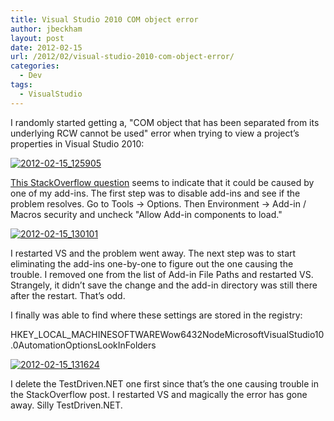 ```yaml
---
title: Visual Studio 2010 COM object error
author: jbeckham
layout: post
date: 2012-02-15
url: /2012/02/visual-studio-2010-com-object-error/
categories:
  - Dev
tags:
  - VisualStudio
---
```

I randomly started getting a, "COM object that has been separated from its underlying RCW cannot be used" error when trying to view a project&#8217;s properties in Visual Studio 2010:

[<img style="background-image: none; border-bottom: 0px; border-left: 0px; padding-left: 0px; padding-right: 0px; display: inline; border-top: 0px; border-right: 0px; padding-top: 0px" title="2012-02-15_125905" border="0" alt="2012-02-15_125905" src="http://i0.wp.com/www.joelbeckham.com/wp-content/uploads/2012/02/2012-02-15_125905_thumb.gif?resize=519%2C68" data-recalc-dims="1" />][1]

<a href="http://stackoverflow.com/questions/5926041/vs-2010-properties-page-fail-to-show-com-object-that-has-been-separated-from-its" target="_blank">This StackOverflow question</a> seems to indicate that it could be caused by one of my add-ins. The first step was to disable add-ins and see if the problem resolves. Go to Tools -> Options. Then Environment -> Add-in / Macros security and uncheck "Allow Add-in components to load."

[<img style="background-image: none; border-bottom: 0px; border-left: 0px; padding-left: 0px; padding-right: 0px; display: inline; border-top: 0px; border-right: 0px; padding-top: 0px" title="2012-02-15_130101" border="0" alt="2012-02-15_130101" src="http://i2.wp.com/www.joelbeckham.com/wp-content/uploads/2012/02/2012-02-15_130101_thumb.gif?resize=496%2C121" data-recalc-dims="1" />][2]

I restarted VS and the problem went away. The next step was to start eliminating the add-ins one-by-one to figure out the one causing the trouble. I removed one from the list of Add-in File Paths and restarted VS. Strangely, it didn&#8217;t save the change and the add-in directory was still there after the restart. That&#8217;s odd.

I finally was able to find where these settings are stored in the registry:

HKEY\_LOCAL\_MACHINESOFTWAREWow6432NodeMicrosoftVisualStudio10.0AutomationOptionsLookInFolders

[<img style="background-image: none; border-bottom: 0px; border-left: 0px; padding-left: 0px; padding-right: 0px; display: inline; border-top: 0px; border-right: 0px; padding-top: 0px" title="2012-02-15_131624" border="0" alt="2012-02-15_131624" src="http://i1.wp.com/www.joelbeckham.com/wp-content/uploads/2012/02/2012-02-15_131624_thumb.gif?resize=448%2C164" data-recalc-dims="1" />][3]

I delete the TestDriven.NET one first since that&#8217;s the one causing trouble in the StackOverflow post. I restarted VS and magically the error has gone away. Silly TestDriven.NET.

 [1]: http://i2.wp.com/www.joelbeckham.com/wp-content/uploads/2012/02/2012-02-15_125905.gif
 [2]: http://i2.wp.com/www.joelbeckham.com/wp-content/uploads/2012/02/2012-02-15_130101.gif
 [3]: http://i2.wp.com/www.joelbeckham.com/wp-content/uploads/2012/02/2012-02-15_131624.gif